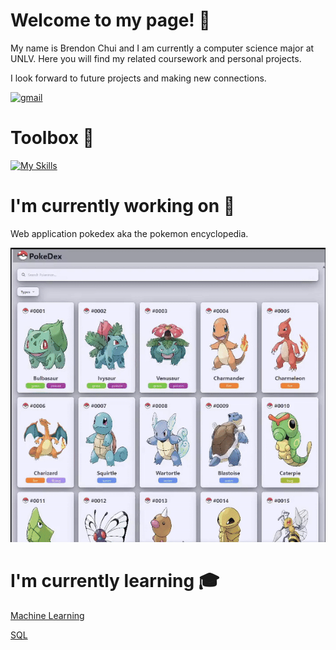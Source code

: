 # Welcome to my page! 🚀

My name is Brendon Chui and I am currently a computer science major at UNLV.
Here you will find my related coursework and personal projects.

I look forward to future projects and making new connections.

[![gmail](https://img.shields.io/badge/Gmail-D14836?style=for-the-badge&logo=gmail&logoColor=white)](brendonchui@gmail.com)

# Toolbox 🧰
[![My Skills](https://skillicons.dev/icons?i=cpp,js,ts,react,html,css,swift&theme=dark)](https://skillicons.dev)



# I'm currently working on 🔨
Web application pokedex aka the pokemon encyclopedia.

[![pokedex](https://github.com/bchui2d/pokedex/blob/main/src/assets/preview.gif.gif)](https://github.com/bchui2d/pokedex)



# I'm currently learning 🎓

[Machine Learning](https://mkang.faculty.unlv.edu/index.php?menu=CS422_622)

[SQL](https://codewithmosh.com/p/complete-sql-mastery)

<!--
**bchui2d/bchui2d** is a ✨ _special_ ✨ repository because its `README.md` (this file) appears on your GitHub profile.

Here are some ideas to get you started:

- 🔭 I’m currently working on ...
- 🌱 I’m currently learning ...
- 👯 I’m looking to collaborate on ...
- 🤔 I’m looking for help with ...
- 💬 Ask me about ...
- 📫 How to reach me: ...
- 😄 Pronouns: ...
- ⚡ Fun fact: ...
-->
